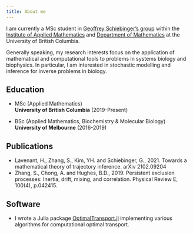 ```yaml
---
title: About me
---
```


I am currently a MSc student in [Geoffrey Schiebinger’s group](https://www.math.ubc.ca/~geoff/) within the [Institute of Applied Mathematics](https://www.iam.ubc.ca/) and [Department of Mathematics](https://www.math.ubc.ca/) at the University of British Columbia. 

Generally speaking, my research interests focus on the application of mathematical and computational tools to problems in systems biology and biophysics. In particular, I am interested in stochastic modelling and inference for inverse problems in biology.

## Education
- MSc (Applied Mathematics) \
    **University of British Columbia** (2019-Present)

- BSc (Applied Mathematics, Biochemistry & Molecular Biology) \
    **University of Melbourne** (2016-2019)

## Publications
- Lavenant, H., Zhang, S., Kim, YH. and Schiebinger, G., 2021. Towards a mathematical theory of trajectory inference. arXiv 2102.09204
- Zhang, S., Chong, A. and Hughes, B.D., 2019. Persistent exclusion processes: Inertia, drift, mixing, and correlation. Physical Review E, 100(4), p.042415.

## Software
- I wrote a Julia package [OptimalTransport.jl](https://github.com/zsteve/OptimalTransport.jl) implementing various algorithms for computational optimal transport.

